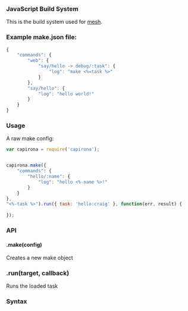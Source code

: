### JavaScript Build System

This is the build system used for [mesh](/crcn/mesh).

### Example make.json file:

```javascript
{
	"commands": {
		"web": {
			"say/hello -> debug/:task": {
				"log": "make <%=task %>"
			}
		},
		"say/hello": {
			"log": "hello world!"
		}
	}
}	
```

### Usage


A raw make config:

```javascript
var capirona = require('capirona');


capirona.make({
	"commands": {
		"hello/:name": {
			"log": "hello <%-name %>!"
		}
	}	
},
"<%-task %>").run({ task: 'hello:craig' }, function(err, result) {
	
});

```



### API

#### .make(config) 

Creates a new make object


### .run(target, callback)

Runs the loaded task

### Syntax

